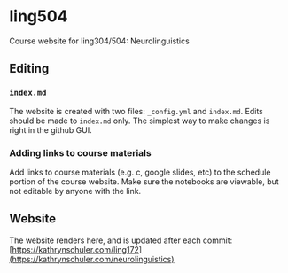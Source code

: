 # ling504

Course website for ling304/504: Neurolinguistics

## Editing

### `index.md`

The website is created with two files: `_config.yml` and `index.md`. Edits should be made to `index.md` only. The simplest way to make changes is right in the github GUI. 

### Adding links to course materials

Add links to course materials (e.g. c, google slides, etc) to the schedule portion of the course website. Make sure the notebooks are viewable, but not editable by anyone with the link. 

## Website

The website renders here, and is updated after each commit: [https://kathrynschuler.com/ling172](https://kathrynschuler.com/neurolinguistics)


